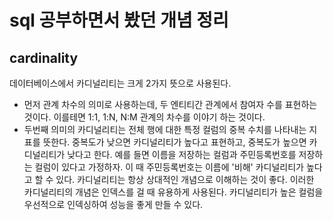 # sql 공부하면서 봤던 개념 정리

## cardinality
데이터베이스에서 카디널리티는 크게 2가지 뜻으로 사용된다. 
* 먼저 관계 차수의 의미로 사용하는데, 두 엔티티간 관계에서 참여자 수를 표현하는 것이다. 이를테면 1:1, 1:N, N:M 관계의 차수를 이야기 하는 것이다.
* 두번째 의미의 카디널리티는 전체 행에 대한 특정 컬럼의 중복 수치를 나타내는 지표를 뜻한다. 중복도가 낮으면 카디널리티가 높다고 표현하고, 중복도가 높으면 카디널리티가 낮다고 한다. 예를 들면 이름을 저장하는 컬럼과 주민등록번호를 저장하는 컬럼이 있다고 가정하자. 이 때 주민등록번호는 이름에 '비해' 카디널리티가 높다고 할 수 있다. 카디널리티는 항상 상대적인 개념으로 이해하는 것이 좋다. 이러한 카디널리티의 개념은 인덱스를 걸 때 유용하게 사용된다. 카디널리티가 높은 컬럼을 우선적으로 인덱싱하여 성능을 좋게 만들 수 있다.  
